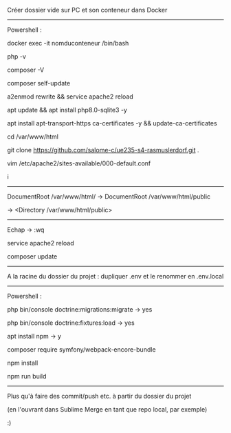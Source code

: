 Créer dossier vide sur PC et son conteneur dans Docker

------------------------------------------------------

Powershell :

docker exec -it nomduconteneur /bin/bash

php -v

composer -V

composer self-update

a2enmod rewrite && service apache2 reload

apt update && apt install php8.0-sqlite3 -y

apt install apt-transport-https ca-certificates -y && update-ca-certificates

cd /var/www/html

git clone https://github.com/salome-c/ue235-s4-rasmuslerdorf.git .

vim /etc/apache2/sites-available/000-default.conf

i

------------------------------------------------------

DocumentRoot /var/www/html/ → DocumentRoot /var/www/html/public

<Directory /> → <Directory /var/www/html/public>

------------------------------------------------------

Echap → :wq

service apache2 reload

composer update

------------------------------------------------------

A la racine du dossier du projet : dupliquer .env et le renommer en .env.local

------------------------------------------------------

Powershell :

php bin/console doctrine:migrations:migrate → yes

php bin/console doctrine:fixtures:load → yes

apt install npm → y

composer require symfony/webpack-encore-bundle

npm install

npm run build

------------------------------------------------------

Plus qu'à faire des commit/push etc. à partir du dossier du projet

(en l'ouvrant dans Sublime Merge en tant que repo local, par exemple)

:)
